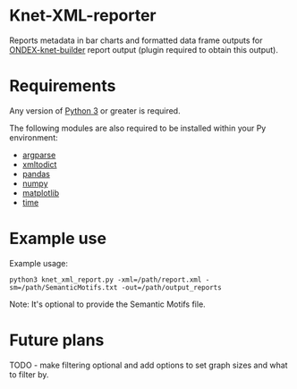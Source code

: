 # Knet-XML-reporter
Reports metadata in bar charts and formatted data frame outputs for [ONDEX-knet-builder](https://github.com/Rothamsted/ondex-knet-builder) report output (plugin required to obtain this output). 

# Requirements 

Any version of [Python 3](https://www.python.org/) or greater is required.

The following modules are also required to be installed within your Py environment:

* [argparse](https://pypi.org/project/argparse/)
* [xmltodict](https://pypi.org/project/xmltodict/)
* [pandas](https://pypi.org/project/pandas/)
* [numpy](https://pypi.org/project/numpy/)
* [matplotlib](https://pypi.org/project/matplotlib/)
* [time](https://pypi.org/project/time/)


# Example use

Example usage: 

`python3 knet_xml_report.py -xml=/path/report.xml -sm=/path/SemanticMotifs.txt -out=/path/output_reports`

Note: It's optional to provide the Semantic Motifs file. 

# Future plans

TODO - make filtering optional and add options to set graph sizes and what to filter by. 
